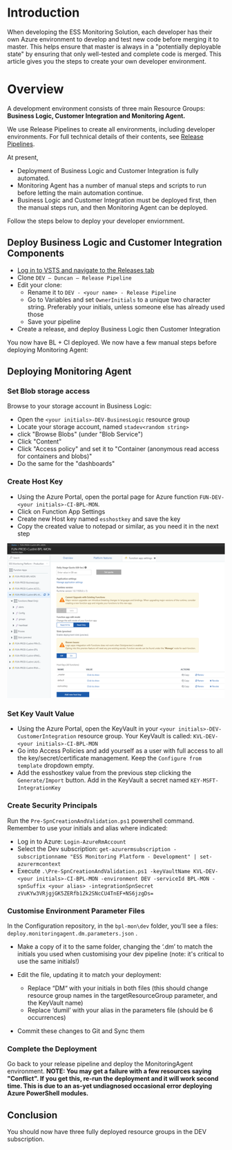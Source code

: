 # Introduction
When developing the ESS Monitoring Solution, each developer has their own Azure environment to develop and test new code before merging it to master. This helps ensure that master is always in a "potentially deployable state" by ensuring that only well-tested and complete code is merged. This article gives you the steps to create your own developer environment.

# Overview
A development environment consists of three main Resource Groups: **Business Logic, Customer Integration and Monitoring Agent.**

We use Release Pipelines to create all environments, including developer environments. For full technical details of their contents, see [Release Pipelines](/Technical-Details-Monitoring-Platform/Release-Pipelines).

At present,
- Deployment of Business Logic and Customer Integration is fully automated. 
- Monitoring Agent has a number of manual steps and scripts to run before letting the main automation continue.
- Business Logic and Customer Integration must be deployed first, then the manual steps run, and then Monitoring Agent can be deployed.

Follow the steps below to deploy your developer enviornment.

## Deploy Business Logic and Customer Integration Components

- [Log in to VSTS and navigate to the Releases tab](https://easplatform.visualstudio.com/Monitoring/_release)
- Clone `DEV – Duncan – Release Pipeline` 
- Edit your clone:
  - Rename it to `DEV - <your name> - Release Pipeline`
  - Go to Variables and set `OwnerInitials` to a unique two character string. Preferably your initials, unless someone else has already used those
  - Save your pipeline
- Create a release, and deploy Business Logic then Customer Integration

You now have BL + CI deployed. We now have a few manual steps before deploying Monitoring Agent:

## Deploying Monitoring Agent
### Set Blob storage access
Browse to your storage account in Business Logic: 
- Open the `<your initials>-DEV-BusinesLogic` resource group
- Locate your storage account, named `stadev<random string>`
- click "Browse Blobs" (under "Blob Service")
- Click "Content"
- Click "Access policy" and set it to "Container (anonymous read access for containers and blobs)"
- Do the same for the  "dashboards"

### Create Host Key 
- Using the Azure Portal, open the portal page for Azure function `FUN-DEV-<your initials>-CI-BPL-MON`.
- Click on Function App Settings
- Create new Host key named `esshostkey` and save the key
- Copy the created value to notepad or similar, as you need it in the next step

 ![image.png](.attachments/image-f8e9f4f5-5be6-49e0-ab24-f3d34fbacdcf.png)



### Set Key Vault Value
- Using the Azure Portal, open the KeyVault in your `<your initials>-DEV-CustomerIntegration` resource group. Your KeyVault is called: `KVL-DEV-<your initials>-CI-BPL-MON`
- Go into Access Policies and add yourself as a user with full access to all the key/secret/certificate management. Keep the `Configure from template` dropdown empty.
- Add the esshostkey value from the previous step clicking the `Generate/Import` button. Add in the KeyVault a secret named `KEY-MSFT-IntegrationKey`

### Create Security Principals
Run the `Pre-SpnCreationAndValidation.ps1`  powershell command. Remember to use your initials and alias where indicated:

- Log in to Azure: `Login-AzureRmAccount`
- Select the Dev subscription: `get-azurermsubscription -subscriptionname "ESS Monitoring Platform - Development" | set-azurermcontext`
- Execute `.\Pre-SpnCreationAndValidation.ps1 -keyVaultName KVL-DEV-<your initials>-CI-BPL-MON -environment DEV -serviceId BPL-MON -spnSuffix <your alias> -integrationSpnSecret zVuKYw3VRjgjGK5ZERfb1Zk2SNcCU4TnEF+NS6jzgDs=` 

### Customise Environment Parameter Files
In the Configuration repository, in the `bpl-mon\dev` folder, you’ll see a files: `deploy.monitoringagent.dm.parameters.json` .

- Make a copy of it to the same folder, changing the ‘.dm’ to match the initials you used when customising your dev pipeline (note: it's critical to use the same initials!)
- Edit the file, updating it to match your deployment:
  - Replace “DM“ with your initials in both files (this should change resource group names in the targetResourceGroup parameter, and the KeyVault name)
  - Replace ‘dumil’ with your alias in the parameters file (should be 6 occurrences)

- Commit these changes to Git and Sync them

### Complete the Deployment
Go back to your release pipeline and deploy the MonitoringAgent environment. 
**NOTE: You may get a failure with a few resources saying "Conflict". If you get this, re-run the deployment and it will work second time. This is due to an as-yet undiagnosed occasional error deploying Azure PowerShell modules.**
## Conclusion
You should now have three fully deployed resource groups in the DEV subscription.